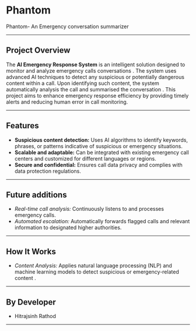 # Phantom

Phantom- An Emergency conversation summarizer  

---

## Project Overview

The **AI Emergency Response System** is an intelligent solution designed to monitor and analyze emergency calls conversations . The system uses advanced AI techniques to detect any suspicious or potentially dangerous content within a call. Upon identifying such content, the system automatically analysis the call and summarised the conversation .
This project aims to enhance emergency response efficiency by providing timely alerts and reducing human error in call monitoring.

---

## Features

- **Suspicious content detection:** Uses AI algorithms to identify keywords, phrases, or patterns indicative of suspicious or emergency situations.
- **Scalable and adaptable:** Can be integrated with existing emergency call centers and customized for different languages or regions.
- **Secure and confidential:** Ensures call data privacy and complies with data protection regulations.

---

## Future additions 

- *Real-time call analysis:* Continuously listens to and processes emergency calls.
- *Automated escalation:* Automatically forwards flagged calls and relevant information to designated higher authorities.

---

## How It Works

- *Content Analysis:* Applies natural language processing (NLP) and machine learning models to detect suspicious or emergency-related content .

---

## By Developer
- Hitrajsinh Rathod

---
